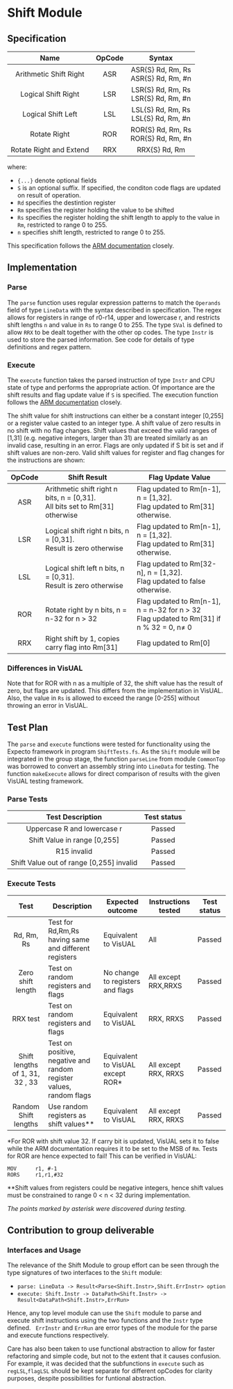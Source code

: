 # Shift Module
## Specification
<center>

Name | OpCode | Syntax 
| :---:| :---: | :---: |
|Arithmetic Shift Right | ASR | ASR{S} Rd, Rm, Rs <br> ASR{S} Rd, Rm, #n |
|Logical Shift Right | LSR | LSR{S} Rd, Rm, Rs <br> LSR{S} Rd, Rm, #n | 
|Logical Shift Left| LSL | LSL{S} Rd, Rm, Rs <br> LSL{S} Rd, Rm, #n|
|Rotate Right| ROR | ROR{S} Rd, Rm, Rs <br> ROR{S} Rd, Rm, #n|
|Rotate Right and Extend| RRX | RRX{S} Rd, Rm       |

</center>
where:

- ```{...}``` denote optional fields
- ```S``` is an optional suffix. If specified, the conditon code flags are updated on result of operation.
- ```Rd``` specifies the destintion register
- ```Rm``` specifies the register holding the value to be shifted
- ```Rs``` specifies the register holding the shift length to apply to the value in ```Rm```, restricted to range 0 to 255.
- ```n``` specifies shift length, restricted to range 0 to 255.

This specification follows the [ARM documentation](http://infocenter.arm.com/help/index.jsp?topic=/com.arm.doc.dui0552a/BABJCCDH.html) closely.

## Implementation

### Parse 
The ```parse``` function uses regular expression patterns to match the ```Operands``` field of type ```LineData``` with the syntax described in specification. The regex allows for registers in range of r0-r14, upper and lowercase r, and restricts shift lengths ```n``` and value in ```Rs``` to range 0 to 255. The type ```SVal``` is defined to allow ```RRX``` to be dealt together with the other op codes. The type ```Instr``` is used to store the parsed information. See code for details of type definitions and regex pattern.

### Execute
The ```execute``` function takes the parsed instruction of type ```Instr``` and CPU state of type and performs the appropriate action. Of importance are the shift results and flag update value if ```S``` is specified. The execution function follows the [ARM documentation]((http://infocenter.arm.com/help/index.jsp?topic=/com.arm.doc.dui0552a/CIHFDDHB.html).
) closely. 


The shift value for shift instructions can either be a constant integer [0,255] or a register value casted to an integer type. A shift value of zero results in no shift with no flag changes. Shift values that exceed the valid ranges of [1,31] (e.g. negative integers, larger than 31) are treated similarly as an invalid case, resulting in an error. Flags are only updated if S bit is set and if shift values are non-zero. Valid shift values for register and flag changes for the instructions are shown:

| OpCode | Shift Result | Flag Update Value
| :---:|---|---|
| ASR | Arithmetic shift right n bits, n = [0,31].<br> All bits set to Rm[31] otherwise| Flag updated to Rm[n-1], n = [1,32]. <br>Flag updated to Rm[31] otherwise. 
| LSR | Logical shift right n bits, n = [0,31].<br> Result is zero otherwise | Flag updated to Rm[n-1], n = [1,32]. <br>Flag updated to Rm[31] otherwise.
| LSL |  Logical shift left n bits, n = [0,31].<br> Result is zero otherwise  |Flag updated to Rm[32-n], n = [1,32]. <br>Flag updated to false otherwise.
| ROR | Rotate right by n bits, n = n-32 for n > 32 | Flag updated to Rm[n-1], n = n-32 for n > 32 <br> Flag updated to Rm[31] if n % 32 = 0, n$\neq$ 0
| RRX | Right shift by 1, copies carry flag into Rm[31]       | Flag updated to Rm[0]

### Differences in VisUAL
Note that for ROR with n as a multiple of 32, the shift value has the result of zero, but flags are updated. This differs from the implementation in VisUAL. Also, the value in ```Rs``` is allowed to exceed the range [0-255] without throwing an error in VisUAL.



## Test Plan
The ``parse`` and ``execute`` functions were tested for functionality using the Expecto framework in program ```ShiftTests.fs```. As the ```Shift``` module will be integrated in the group stage, the function ```parseLine``` from module ```CommonTop``` was borrowed to convert an assembly string into ```LineData``` for testing. The function ```makeExecute``` allows for direct comparison of results with the given VisUAL testing framework.
### Parse Tests
| Test Description | Test status
| :---:|:---:|
| Uppercase R and lowercase r |  Passed
| Shift Value in range [0,255] | Passed
| R15 invalid | Passed
| Shift Value out of range [0,255] invalid | Passed

### Execute Tests
| Test| Description |Expected outcome | Instructions tested | Test status
| :---:|---|---|---|---|
| Rd, Rm, Rs | Test for Rd,Rm,Rs having same and different registers | Equivalent to VisUAL | All | Passed
| Zero shift length| Test on random registers and flags| No change to registers and flags | All except RRX,RRXS| Passed
| RRX test | Test on random registers and flags | Equivalent to VisUAL | RRX, RRXS | Passed
| Shift lengths of 1, 31, 32 , 33| Test on positive, negative and random register values, random flags | Equivalent to VisUAL except ROR* | All except RRX, RRXS | Passed
| Random Shift lengths | Use random registers as shift values**| Equivalent to VisUAL | All except RRX, RRXS | Passed

*For ROR with shift value 32. If carry bit is updated, VisUAL sets it to false while the ARM documentation requires it to be set to the MSB of ```Rm```. Tests for ROR are hence expected to fail! This can be verified in VisUAL:
```
MOV      r1, #-1
RORS     r1,r1,#32   
```
**Shift values from registers could be negative integers, hence shift values must be constrained to range 0 < n < 32 during implementation.

*The points marked by asterisk were discovered during testing.*
## Contribution to group deliverable
### Interfaces and Usage

The relevance of the Shift Module to group effort can be seen through the type signatures of two interfaces to the ```Shift``` module:
- ```parse: LineData -> Result<Parse<Shift.Instr>,Shift.ErrInstr> option```
- ```execute: Shift.Instr -> DataPath<Shift.Instr> -> Result<DataPath<Shift.Instr>,ErrRun>``` 

Hence, any top level module can use the ```Shift``` module to parse and execute shift instructions using the two functions and the ```Instr``` type defined. ``` ErrInstr``` and ```ErrRun``` are error types of the module for the parse and execute functions respectively. 

Care has also been taken to use functional abstraction to allow for faster refactoring and simple code, but not to the extent that it causes confusion. For example, it was decided that the subfunctions in ```execute``` such as ```regLSL```,```flagLSL``` should be kept separate for different opCodes for clarity purposes, despite possibilities for funtional abstraction.  
